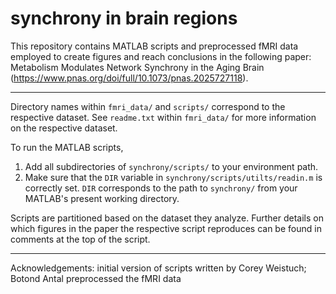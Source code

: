 # synchrony in brain regions
This repository contains MATLAB scripts and preprocessed fMRI data employed to create figures and reach conclusions in the following paper:
Metabolism Modulates Network Synchrony in the Aging Brain (https://www.pnas.org/doi/full/10.1073/pnas.2025727118).

---
Directory names within `fmri_data/` and `scripts/` correspond to the respective dataset. See `readme.txt` within `fmri_data/` for more information on the respective dataset. 

To run the MATLAB scripts, 
1. Add all subdirectories of `synchrony/scripts/` to your environment path. 
2. Make sure that the `DIR` variable in `synchrony/scripts/utilts/readin.m` is correctly set. `DIR` corresponds to the path to `synchrony/` from your MATLAB's present working directory. 

Scripts are partitioned based on the dataset they analyze. Further details on which figures in the paper the respective script reproduces can be found in comments at the top of the script.

---
Acknowledgements: initial version of scripts written by Corey Weistuch; Botond Antal preprocessed the fMRI data
